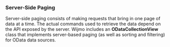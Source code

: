 ### Server-Side Paging

Server-side paging consists of making requests that bring in one page of data at a time. The actual commands used to retrieve the data depend on the API exposed by the server. Wijmo includes an **ODataCollectionView** class that implements server-based paging (as well as sorting and filtering) for OData data sources.